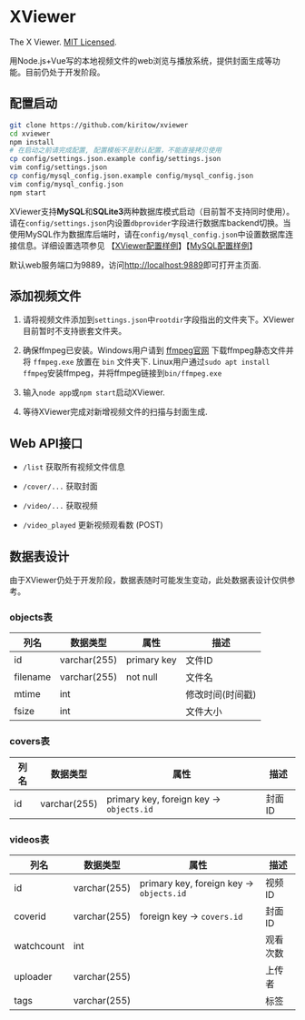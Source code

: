 # XViewer

The X Viewer. [MIT Licensed](LICENSE).

用Node.js+Vue写的本地视频文件的web浏览与播放系统，提供封面生成等功能。目前仍处于开发阶段。

## 配置启动

```bash
git clone https://github.com/kiritow/xviewer
cd xviewer
npm install
# 在启动之前请完成配置, 配置模板不是默认配置，不能直接拷贝使用
cp config/settings.json.example config/settings.json
vim config/settings.json
cp config/mysql_config.json.example config/mysql_config.json
vim config/mysql_config.json
npm start
```

XViewer支持**MySQL**和**SQLite3**两种数据库模式启动（目前暂不支持同时使用）。请在`config/settings.json`内设置`dbprovider`字段进行数据库backend切换。当使用MySQL作为数据库后端时，请在`config/mysql_config.json`中设置数据库连接信息。详细设置选项参见 【[XViewer配置样例](config/settings.json.example)】【[MySQL配置样例](config/mysql_config.json.example)】

默认web服务端口为9889，访问[http://localhost:9889](http://localhost:9889)即可打开主页面.

## 添加视频文件

1. 请将视频文件添加到`settings.json`中`rootdir`字段指出的文件夹下。XViewer目前暂时不支持嵌套文件夹。

2. 确保ffmpeg已安装。Windows用户请到 [ffmpeg官网](https://www.ffmpeg.org/) 下载ffmpeg静态文件并将 `ffmpeg.exe` 放置在 `bin` 文件夹下. Linux用户通过`sudo apt install ffmpeg`安装ffmpeg，并将ffmpeg链接到`bin/ffmpeg.exe`

3. 输入`node app`或`npm start`启动XViewer.

4. 等待XViewer完成对新增视频文件的扫描与封面生成.

## Web API接口

- `/list` 获取所有视频文件信息

- `/cover/...` 获取封面

- `/video/...` 获取视频

- `/video_played` 更新视频观看数 (POST)

## 数据表设计

由于XViewer仍处于开发阶段，数据表随时可能发生变动，此处数据表设计仅供参考。

### objects表

| 列名 | 数据类型 | 属性 | 描述 |
| - | - | - | - |
| id | varchar(255) | primary key | 文件ID |
| filename | varchar(255) | not null | 文件名 |
| mtime | int | | 修改时间(时间戳) |
| fsize | int | | 文件大小 |

### covers表

| 列名 | 数据类型 | 属性 | 描述 |
| - | - | - | - |
| id | varchar(255) | primary key, foreign key -> `objects.id` | 封面ID |

### videos表

| 列名 | 数据类型 | 属性 | 描述 |
| - | - | - | - |
| id | varchar(255) | primary key, foreign key -> `objects.id` | 视频ID |
| coverid | varchar(255) | foreign key -> `covers.id` | 封面ID |
| watchcount | int | | 观看次数 |
| uploader | varchar(255) | | 上传者 | 
| tags | varchar(255) | | 标签 |
